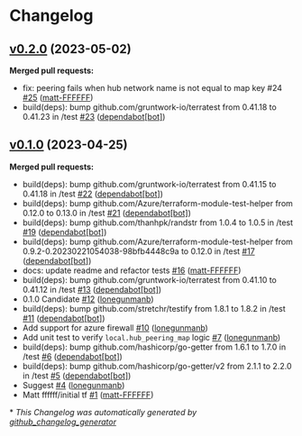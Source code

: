# Changelog

## [v0.2.0](https://github.com/Azure/terraform-azurerm-hubnetworking/tree/v0.2.0) (2023-05-02)

**Merged pull requests:**

- fix: peering fails when hub network name is not equal to map key \#24 [\#25](https://github.com/Azure/terraform-azurerm-hubnetworking/pull/25) ([matt-FFFFFF](https://github.com/matt-FFFFFF))
- build\(deps\): bump github.com/gruntwork-io/terratest from 0.41.18 to 0.41.23 in /test [\#23](https://github.com/Azure/terraform-azurerm-hubnetworking/pull/23) ([dependabot[bot]](https://github.com/apps/dependabot))

## [v0.1.0](https://github.com/Azure/terraform-azurerm-hubnetworking/tree/v0.1.0) (2023-04-25)

**Merged pull requests:**

- build\(deps\): bump github.com/gruntwork-io/terratest from 0.41.15 to 0.41.18 in /test [\#22](https://github.com/Azure/terraform-azurerm-hubnetworking/pull/22) ([dependabot[bot]](https://github.com/apps/dependabot))
- build\(deps\): bump github.com/Azure/terraform-module-test-helper from 0.12.0 to 0.13.0 in /test [\#21](https://github.com/Azure/terraform-azurerm-hubnetworking/pull/21) ([dependabot[bot]](https://github.com/apps/dependabot))
- build\(deps\): bump github.com/thanhpk/randstr from 1.0.4 to 1.0.5 in /test [\#19](https://github.com/Azure/terraform-azurerm-hubnetworking/pull/19) ([dependabot[bot]](https://github.com/apps/dependabot))
- build\(deps\): bump github.com/Azure/terraform-module-test-helper from 0.9.2-0.20230221054038-98bfb4448c9a to 0.12.0 in /test [\#17](https://github.com/Azure/terraform-azurerm-hubnetworking/pull/17) ([dependabot[bot]](https://github.com/apps/dependabot))
- docs: update readme and refactor tests [\#16](https://github.com/Azure/terraform-azurerm-hubnetworking/pull/16) ([matt-FFFFFF](https://github.com/matt-FFFFFF))
- build\(deps\): bump github.com/gruntwork-io/terratest from 0.41.10 to 0.41.12 in /test [\#13](https://github.com/Azure/terraform-azurerm-hubnetworking/pull/13) ([dependabot[bot]](https://github.com/apps/dependabot))
- 0.1.0 Candidate [\#12](https://github.com/Azure/terraform-azurerm-hubnetworking/pull/12) ([lonegunmanb](https://github.com/lonegunmanb))
- build\(deps\): bump github.com/stretchr/testify from 1.8.1 to 1.8.2 in /test [\#11](https://github.com/Azure/terraform-azurerm-hubnetworking/pull/11) ([dependabot[bot]](https://github.com/apps/dependabot))
- Add support for azure firewall [\#10](https://github.com/Azure/terraform-azurerm-hubnetworking/pull/10) ([lonegunmanb](https://github.com/lonegunmanb))
- Add unit test to verify `local.hub_peering_map` logic [\#7](https://github.com/Azure/terraform-azurerm-hubnetworking/pull/7) ([lonegunmanb](https://github.com/lonegunmanb))
- build\(deps\): bump github.com/hashicorp/go-getter from 1.6.1 to 1.7.0 in /test [\#6](https://github.com/Azure/terraform-azurerm-hubnetworking/pull/6) ([dependabot[bot]](https://github.com/apps/dependabot))
- build\(deps\): bump github.com/hashicorp/go-getter/v2 from 2.1.1 to 2.2.0 in /test [\#5](https://github.com/Azure/terraform-azurerm-hubnetworking/pull/5) ([dependabot[bot]](https://github.com/apps/dependabot))
- Suggest [\#4](https://github.com/Azure/terraform-azurerm-hubnetworking/pull/4) ([lonegunmanb](https://github.com/lonegunmanb))
- Matt ffffff/initial tf [\#1](https://github.com/Azure/terraform-azurerm-hubnetworking/pull/1) ([matt-FFFFFF](https://github.com/matt-FFFFFF))



\* *This Changelog was automatically generated by [github_changelog_generator](https://github.com/github-changelog-generator/github-changelog-generator)*
